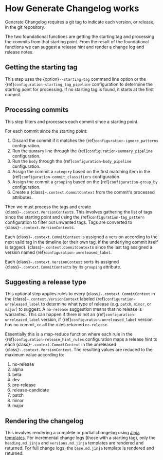 # How Generate Changelog works

Generate Changelog requires a git tag to indicate each version, or release, in the git repository.

The two foundational functions are getting the starting tag and processing the commits from that starting point. From the result of the foundational functions we can suggest a release hint and render a change log and release notes.

## Getting the starting tag

This step uses the {option}`--starting-tag` command line option or the {ref}`configuration-starting_tag_pipeline` configuration to determine the starting point for processing. If no starting tag is found, it starts at the first commit.

## Processing commits

This step filters and processes each commit since a starting point. 

For each commit since the starting point:

1. Discard the commit if it matches the {ref}`configuration-ignore_patterns` configuration.
2. Run the `summary` line through the {ref}`configuration-summary_pipeline` configuration.
3. Run the `body` through the {ref}`configuration-body_pipeline` configuration.
4. Assign the commit a `category` based on the first matching item in the {ref}`configuration-commit_classifiers` configuration.
5. Assign the commit a `grouping` based on the {ref}`configuration-group_by` configuration.
6. Create a {class}`~.context.CommitContext` from the commit's processed attributes.

Then we must process the tags and create {class}`~.context.VersionContext`s. This involves gathering the list of tags since the starting point and using the {ref}`configuration-tag_pattern` configuration to filter out unwanted tags. Tags are converted to {class}`~.context.VersionContext`s.

Each {class}`~.context.CommitContext` is assigned a version according to the next valid tag in the timeline (or their own tag, if the underlying commit itself is tagged). {class}`~.context.CommitContext`s since the last tag assigned a version named {ref}`configuration-unreleased_label`.

Each {class}`~.context.VersionContext` sorts its assigned {class}`~.context.CommitContext`s by its `grouping` attribute.

## Suggesting a release type

This optional step applies rules to every {class}`~.context.CommitContext` in the {class}`~.context.VersionContext` labeled {ref}`configuration-unreleased_label` to determine what type of release (e.g. `patch`, `minor`, or `major`) to suggest. A `no-release` suggestion means that no release is warranted. This can happen if there is not an {ref}`configuration-unreleased_label` version, if {ref}`configuration-unreleased_label` version has no commit, or all the rules returned `no-release`.

Essentially this is a map-reduce function where each rule in the {ref}`configuration-release_hint_rules` configuration maps a release hint to each {class}`~.context.CommitContext` in the unreleased {class}`~.context.VersionContext`. The resulting values are reduced to the maximum value according to:

1. no-release
2. alpha
3. beta
4. dev
5. pre-release
6. release-candidate
7. patch
8. minor
9. major


## Rendering the changelog

This involves rendering a complete or partial changelog using [Jinja templates](https://jinja.palletsprojects.com). For incremental change logs (those with a starting tag), only the `heading.md.jinja` and `versions.md.jinja` templates are rendered and returned. For full change logs, the `base.md.jinja` template is rendered and returned.
